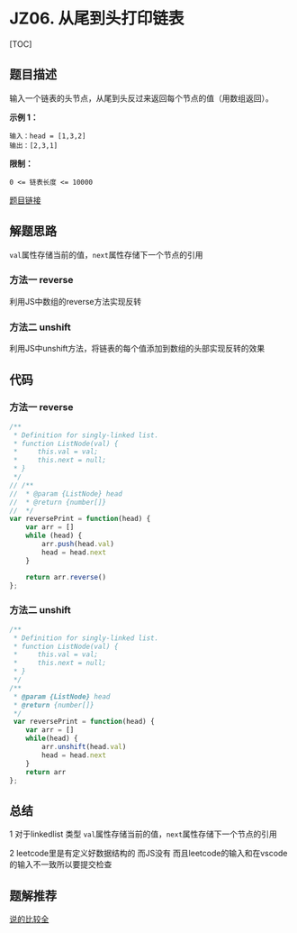 # JZ06. 从尾到头打印链表

[TOC] 

## 题目描述

输入一个链表的头节点，从尾到头反过来返回每个节点的值（用数组返回）。

 

**示例 1：**

```
输入：head = [1,3,2]
输出：[2,3,1]
```

 

**限制：**

```
0 <= 链表长度 <= 10000
```

[题目链接](https://leetcode-cn.com/problems/cong-wei-dao-tou-da-yin-lian-biao-lcof/)



## 解题思路

`val`属性存储当前的值，`next`属性存储下一个节点的引用



### 方法一 reverse

利用JS中数组的reverse方法实现反转



### 方法二 unshift

利用JS中unshift方法，将链表的每个值添加到数组的头部实现反转的效果

## 代码

### 方法一 reverse

```js 
/**
 * Definition for singly-linked list.
 * function ListNode(val) {
 *     this.val = val;
 *     this.next = null;
 * }
 */
// /**
//  * @param {ListNode} head
//  * @return {number[]}
//  */
var reversePrint = function(head) {
    var arr = []
    while (head) {
        arr.push(head.val)
        head = head.next
    }

    return arr.reverse()
};
```



### 方法二 unshift

```js
/**
 * Definition for singly-linked list.
 * function ListNode(val) {
 *     this.val = val;
 *     this.next = null;
 * }
 */
/**
 * @param {ListNode} head
 * @return {number[]}
 */
 var reversePrint = function(head) {
    var arr = []
    while(head) {
        arr.unshift(head.val)
        head = head.next
    }
    return arr
};
```





## 总结

1 对于linkedlist 类型 `val`属性存储当前的值，`next`属性存储下一个节点的引用

2 leetcode里是有定义好数据结构的 而JS没有  而且leetcode的输入和在vscode的输入不一致所以要提交检查



## 题解推荐

[说的比较全](https://leetcode-cn.com/problems/cong-wei-dao-tou-da-yin-lian-biao-lcof/solution/si-chong-fang-fa-fan-zhuan-lian-biao-zha-7v5g/)